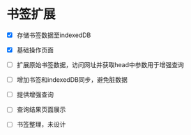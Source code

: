 # 书签扩展
- [x] 存储书签数据至indexedDB
- [x] 基础操作页面
- [ ] 扩展原始书签数据，访问网址并获取head中参数用于增强查询
- [ ] 增加书签和indexedDB同步，避免脏数据
- [ ] 提供增强查询
- [ ] 查询结果页面展示
- [ ] 书签整理，未设计

